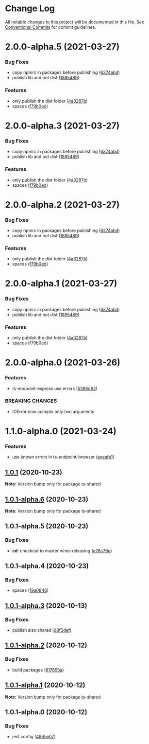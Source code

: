 # Change Log

All notable changes to this project will be documented in this file.
See [Conventional Commits](https://conventionalcommits.org) for commit guidelines.

# 2.0.0-alpha.5 (2021-03-27)


### Bug Fixes

* copy npmrc in packages before publishing ([6374abd](https://github.com/fes300/ts-endpoint/tree/master/packages/ts-shared/commit/6374abd039b3231c6989644a3de0442e59e70897))
* publish lib and not dist ([1895489](https://github.com/fes300/ts-endpoint/tree/master/packages/ts-shared/commit/1895489b44e8e480393d391566d69a9f4b63e9f1))


### Features

* only publish the dist folder ([4a3287b](https://github.com/fes300/ts-endpoint/tree/master/packages/ts-shared/commit/4a3287b909ed3d92e38fc311993cf39930da0214))
* spaces ([f79b0ed](https://github.com/fes300/ts-endpoint/tree/master/packages/ts-shared/commit/f79b0ed82e727b7a96a752cb2964eee71ca28452))





# 2.0.0-alpha.3 (2021-03-27)


### Bug Fixes

* copy npmrc in packages before publishing ([6374abd](https://github.com/fes300/ts-endpoint/tree/master/packages/ts-shared/commit/6374abd039b3231c6989644a3de0442e59e70897))
* publish lib and not dist ([1895489](https://github.com/fes300/ts-endpoint/tree/master/packages/ts-shared/commit/1895489b44e8e480393d391566d69a9f4b63e9f1))


### Features

* only publish the dist folder ([4a3287b](https://github.com/fes300/ts-endpoint/tree/master/packages/ts-shared/commit/4a3287b909ed3d92e38fc311993cf39930da0214))
* spaces ([f79b0ed](https://github.com/fes300/ts-endpoint/tree/master/packages/ts-shared/commit/f79b0ed82e727b7a96a752cb2964eee71ca28452))





# 2.0.0-alpha.2 (2021-03-27)


### Bug Fixes

* copy npmrc in packages before publishing ([6374abd](https://github.com/fes300/ts-endpoint/tree/master/packages/ts-shared/commit/6374abd039b3231c6989644a3de0442e59e70897))
* publish lib and not dist ([1895489](https://github.com/fes300/ts-endpoint/tree/master/packages/ts-shared/commit/1895489b44e8e480393d391566d69a9f4b63e9f1))


### Features

* only publish the dist folder ([4a3287b](https://github.com/fes300/ts-endpoint/tree/master/packages/ts-shared/commit/4a3287b909ed3d92e38fc311993cf39930da0214))
* spaces ([f79b0ed](https://github.com/fes300/ts-endpoint/tree/master/packages/ts-shared/commit/f79b0ed82e727b7a96a752cb2964eee71ca28452))





# 2.0.0-alpha.1 (2021-03-27)


### Bug Fixes

* copy npmrc in packages before publishing ([6374abd](https://github.com/fes300/ts-endpoint/tree/master/packages/ts-shared/commit/6374abd039b3231c6989644a3de0442e59e70897))
* publish lib and not dist ([1895489](https://github.com/fes300/ts-endpoint/tree/master/packages/ts-shared/commit/1895489b44e8e480393d391566d69a9f4b63e9f1))


### Features

* only publish the dist folder ([4a3287b](https://github.com/fes300/ts-endpoint/tree/master/packages/ts-shared/commit/4a3287b909ed3d92e38fc311993cf39930da0214))
* spaces ([f79b0ed](https://github.com/fes300/ts-endpoint/tree/master/packages/ts-shared/commit/f79b0ed82e727b7a96a752cb2964eee71ca28452))





# 2.0.0-alpha.0 (2021-03-26)


### Features

* ts-endpoint-express use errors ([5366d62](https://github.com/fes300/ts-endpoint/tree/master/packages/ts-shared/commit/5366d62727376a8e00b1086f2c2390dda8634a52))


### BREAKING CHANGES

* IOError now accepts only two arguments





# 1.1.0-alpha.0 (2021-03-24)


### Features

* use known errors in ts-endpoint-browser ([aceafe1](https://github.com/fes300/ts-endpoint/tree/master/packages/ts-shared/commit/aceafe17b8566c32e3f551c5d81153cc2001c1ae))





## [1.0.1](https://github.com/fes300/ts-endpoint/tree/master/packages/ts-shared/compare/ts-shared@1.0.1-alpha.6...ts-shared@1.0.1) (2020-10-23)

**Note:** Version bump only for package ts-shared





## [1.0.1-alpha.6](https://github.com/fes300/ts-endpoint/tree/master/packages/ts-shared/compare/ts-shared@1.0.1-alpha.5...ts-shared@1.0.1-alpha.6) (2020-10-23)

**Note:** Version bump only for package ts-shared





## 1.0.1-alpha.5 (2020-10-23)


### Bug Fixes

* **cd:** checkout to master when releasing ([e76c79e](https://github.com/fes300/ts-endpoint/tree/master/packages/ts-shared/commit/e76c79e002bd208e43c80fe7d3fd6db782a4a35e))





## 1.0.1-alpha.4 (2020-10-23)


### Bug Fixes

* spaces ([19a0846](https://github.com/fes300/ts-endpoint/packages/shared/commit/19a0846c164532a7c3138e8dcdab933057b0df39))





## [1.0.1-alpha.3](https://github.com/fes300/ts-endpoint/packages/shared/compare/ts-shared@1.0.1-alpha.2...ts-shared@1.0.1-alpha.3) (2020-10-13)


### Bug Fixes

* publish also shared ([d8f3def](https://github.com/fes300/ts-endpoint/packages/shared/commit/d8f3def6993b9db3df96dc030ca5e625c36cfec5))





## [1.0.1-alpha.2](https://github.com/fes300/ts-endpoint/packages/shared/compare/ts-shared@1.0.1-alpha.1...ts-shared@1.0.1-alpha.2) (2020-10-12)


### Bug Fixes

* build packages ([817655a](https://github.com/fes300/ts-endpoint/packages/shared/commit/817655a1a6e51ec1f7cfb01368a763aaab92cec8))





## [1.0.1-alpha.1](https://github.com/fes300/ts-endpoint/packages/shared/compare/ts-shared@1.0.1-alpha.0...ts-shared@1.0.1-alpha.1) (2020-10-12)

**Note:** Version bump only for package ts-shared





## 1.0.1-alpha.0 (2020-10-12)


### Bug Fixes

* jest config ([4965e07](https://github.com/fes300/ts-endpoint/packages/shared/commit/4965e07b5d3774e6beb78bdd9fe19b365a4cfe97))
